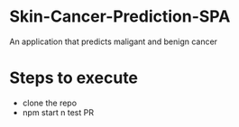 # Skin-Cancer-Prediction-SPA
An application that predicts maligant and benign cancer

# Steps to execute
+ clone the repo
+ npm start
n
test PR
